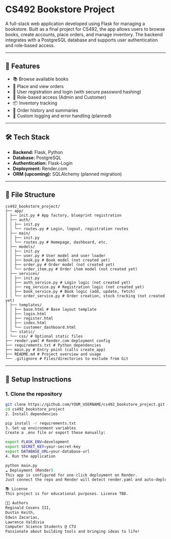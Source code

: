 # CS492 Bookstore Project

A full-stack web application developed using Flask for managing a bookstore. Built as a final project for CS492, the app allows users to browse books, create accounts, place orders, and manage inventory. The backend integrates with a PostgreSQL database and supports user authentication and role-based access.

---

## 🚀 Features

- 📚 Browse available books  
- 🛒 Place and view orders  
- 🔐 User registration and login (with secure password hashing)  
- 👤 Role-based access (Admin and Customer)  
- 📦 Inventory tracking  
- 📄 Order history and summaries  
- 🧾 Custom logging and error handling (planned)

---

## 🛠️ Tech Stack

- **Backend:** Flask, Python  
- **Database:** PostgreSQL  
- **Authentication:** Flask-Login  
- **Deployment:** Render.com  
- **ORM (upcoming):** SQLAlchemy (planned migration)

---

## 📁 File Structure
```
cs492_bookstore_project/
├── app/
│ ├── init.py # App factory, blueprint registration
│ ├── auth/
│ │ ├── init.py
│ │ └── routes.py # Login, logout, registration routes
│ ├── main/
│ │ ├── init.py
│ │ └── routes.py # Homepage, dashboard, etc.
│ ├── models/
│ │ ├── init.py
│ │ ├── user.py # User model and user loader
│ │ ├── book.py # Book model (not created yet)
│ │ ├── order.py # Order model (not created yet)
│ │ └── order_item.py # Order item model (not created yet)
│ ├── services/
│ │ ├── init.py
│ │ ├── auth_service.py # Login logic (not created yet)
│ │ ├── reg_service.py # Registration logic (not created yet)
│ │ ├── book_service.py # Book logic (add, update, fetch)
│ │ └── order_service.py # Order creation, stock tracking (not created yet)
│ ├── templates/
│ │ ├── base.html # Base layout template
│ │ ├── login.html
│ │ ├── register.html
│ │ ├── index.html
│ │ └── customer_dashboard.html
│ └── static/
│ └── css/ # Optional static files
├── render.yaml # Render.com deployment config
├── requirements.txt # Python dependencies
├── main.py # Entry point (calls create_app)
├── README.md # Project overview and usage
└── .gitignore # Files/directories to exclude from Git
```
---

## 🔧 Setup Instructions

### 1. Clone the repository
```bash
git clone https://github.com/YOUR_USERNAME/cs492_bookstore_project.git
cd cs492_bookstore_project
2. Install dependencies

pip install -r requirements.txt
3. Set up environment variables
Create a .env file or export these manually:

export FLASK_ENV=development
export SECRET_KEY=your-secret-key
export DATABASE_URL=your-database-url
4. Run the application

python main.py
☁️ Deployment (Render)
This app is configured for one-click deployment on Render.
Just connect the repo and Render will detect render.yaml and auto-deploy the app.

📚 License
This project is for educational purposes. License TBD.

👨‍💻 Authors
Reginald Cosens III,
Dustin Keith,
Edwin Zacarias,
Lawrence Valdivia
Computer Science Students @ CTU
Passionate about building tools and bringing ideas to life!
